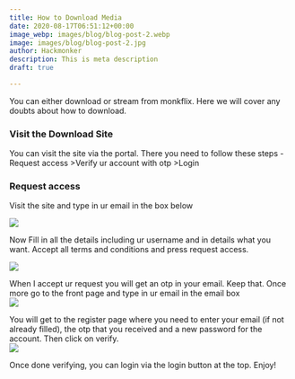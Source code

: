 ```yaml
---
title: How to Download Media
date: 2020-08-17T06:51:12+00:00
image_webp: images/blog/blog-post-2.webp
image: images/blog/blog-post-2.jpg
author: Hackmonker
description: This is meta description
draft: true

---
```

You can either download or stream from monkflix. Here we will cover any doubts about how to download.

### Visit the Download Site

You can visit the site via the portal. There you need to follow these steps - Request access >Verify ur account with otp >Login

### Request access

Visit the site and type in ur email in the box below

![](https://i.imgur.com/HQAAHHM.png)

Now Fill in all the details including ur username and in details what you want. Accept all terms and conditions and press request access.

![](https://i.imgur.com/STXJD7a.png)

When I accept ur request you will get an otp in your email. Keep that. Once more go to the front page and type in ur email in the email box  
 ![](https://i.imgur.com/HQAAHHM.png)

You will get to the register page where you need to enter your email (if not already filled), the otp that you received and a new password for the account. Then click on verify.  
 ![](https://i.imgur.com/obc6ZGj.png)

Once done verifying, you can login via the login button at the top. Enjoy!